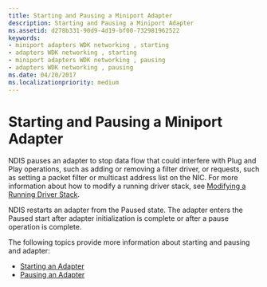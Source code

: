 ```yaml
---
title: Starting and Pausing a Miniport Adapter
description: Starting and Pausing a Miniport Adapter
ms.assetid: d278b331-90d9-4d19-bf00-732981962522
keywords:
- miniport adapters WDK networking , starting
- adapters WDK networking , starting
- miniport adapters WDK networking , pausing
- adapters WDK networking , pausing
ms.date: 04/20/2017
ms.localizationpriority: medium
---
```


# Starting and Pausing a Miniport Adapter





NDIS pauses an adapter to stop data flow that could interfere with Plug and Play operations, such as adding or removing a filter driver, or requests, such as setting a packet filter or multicast address list on the NIC. For more information about how to modify a running driver stack, see [Modifying a Running Driver Stack](modifying-a-running-driver-stack.md).

NDIS restarts an adapter from the Paused state. The adapter enters the Paused start after adapter initialization is complete or after a pause operation is complete.

The following topics provide more information about starting and pausing and adapter:

-   [Starting an Adapter](starting-an-adapter.md)
-   [Pausing an Adapter](pausing-an-adapter.md)

 

 






